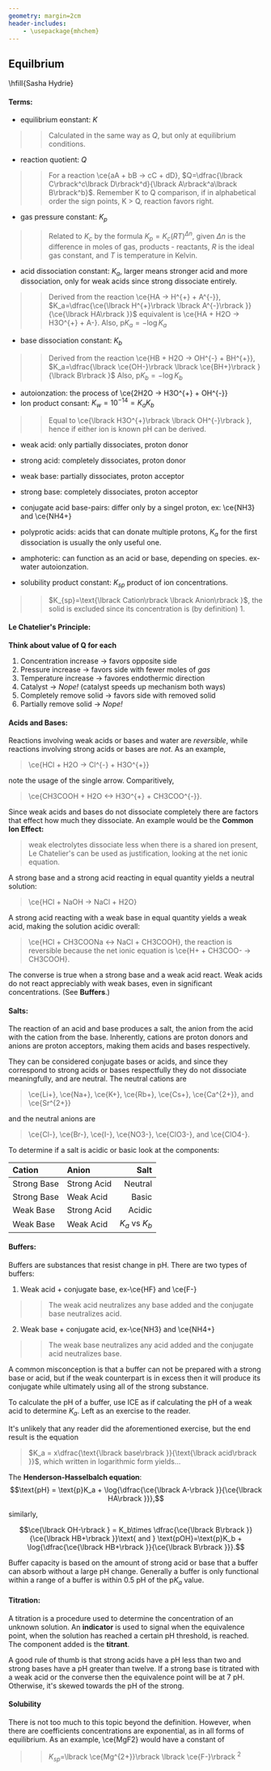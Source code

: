 ```yaml
---
geometry: margin=2cm
header-includes: 
    - \usepackage{mhchem}
---
```

## Equilbrium
\hfill{Sasha Hydrie}

#### Terms:
* equilibrium eonstant: $K$

>> Calculated in the same way as $Q$, but only at equilibrium conditions.  

* reaction quotient: $Q$

>> For a reaction \ce{aA + bB -> cC + dD}, $Q=\dfrac{\lbrack C\rbrack^c\lbrack D\rbrack^d}{\lbrack A\rbrack^a\lbrack B\rbrack^b}$. Remember K to Q comparison, if in alphabetical order the sign points, K > Q, reaction favors right.

* gas pressure constant: $K_p$

>> Related to $K_c$ by the formula $K_p=K_c(RT)^{\Delta n}$, given $\Delta n$ is the difference in moles of gas, products - reactants, $R$ is the ideal gas constant, and $T$ is temperature in Kelvin.

* acid dissociation constant: $K_a$, larger means stronger acid and more dissociation, only for weak acids since strong dissociate entirely. 

>> Derived from the reaction \ce{HA -> H^{+} + A^{-}}, $K_a=\dfrac{\ce{\lbrack H^{+}\rbrack \lbrack A^{-}\rbrack }}{\ce{\lbrack HA\rbrack }}$ equivalent is \ce{HA + H2O -> H3O^{+} + A-}.
>> Also, $\text{p}K_a = -\log{K_a}$

* base dissociation constant: $K_b$ 

>> Derived from the reaction \ce{HB + H2O -> OH^{-} + BH^{+}}, $K_a=\dfrac{\lbrack \ce{OH-}\rbrack \lbrack \ce{BH+}\rbrack }{\lbrack B\rbrack }$ 
>> Also, $\text{p}K_b = -\log{K_b}$

* autoionzation: the process of \ce{2H2O -> H3O^{+} + OH^{-}}
* Ion product consant: $K_w=10^{-14}=K_aK_b$ 

>> Equal to \ce{\lbrack H3O^{+}\rbrack \lbrack OH^{-}\rbrack }, hence if either ion is known pH can be derived.

* weak acid: only partially dissociates, proton donor

* strong acid: completely dissociates, proton donor

* weak base: partially dissociates, proton acceptor

* strong base: completely dissociates, proton acceptor

* conjugate acid base-pairs: differ only by a singel proton, ex: \ce{NH3} and \ce{NH4+}

* polyprotic acids: acids that can donate multiple protons, $K_a$ for the first dissociation is usually the only useful one.

* amphoteric: can function as an acid or base, depending on species. ex- water autoionzation.

* solubility product constant: $K_{sp}$ product of ion concentrations.
<!-- _t -->

>> $K_{sp}=\text{\lbrack Cation\rbrack \lbrack Anion\rbrack }$, the solid is excluded since its concentration is (by definition) 1. 
<!-- _t --> 

#### Le Chatelier's Principle:

**Think about value of Q for each**

1. Concentration increase &rarr; favors opposite side
2. Pressure increase &rarr; favors side with fewer moles of *gas* 
3. Temperature increase &rarr; favores endothermic direction
4. Catalyst &rarr; *Nope!* (catalyst speeds up mechanism both ways)
5. Completely remove solid &rarr; favors side with removed solid
6. Partially remove solid &rarr; *Nope!*

#### Acids and Bases:

Reactions involving weak acids or bases and water are *reversible*, while reactions involving strong acids or bases are *not*. As an example, 

> \ce{HCl + H2O -> Cl^{-} + H3O^{+}}

note the usage of the single arrow. Comparitively,

> \ce{CH3COOH + H2O <-> H3O^{+} + CH3COO^{-}}.

Since weak acids and bases do not dissociate completely there are factors that effect how much they dissociate. An example would be the **Common Ion Effect:**

<!--TODO, add more justification -->
> weak electrolytes dissociate less when there is a shared ion present, Le Chatelier's can be used as justification, looking at the net ionic equation. 

A strong base and a strong acid reacting in equal quantity yields a neutral solution:

> \ce{HCl + NaOH -> NaCl + H2O}  

A strong acid reacting with a weak base in equal quantity yields a weak acid, making the solution acidic overall:

> \ce{HCl + CH3COONa <-> NaCl + CH3COOH}, the reaction is reversible because the net ionic equation is \ce{H+ + CH3COO- -> CH3COOH}.

The converse is true when a strong base and a weak acid react. Weak acids do not react appreciably with weak bases, even in significant concentrations. (See **Buffers**.)

#### Salts:

The reaction of an acid and base produces a salt, the anion from the acid with the cation from the base. Inherently, cations are proton donors and anions are proton acceptors, making them acids and bases respectively.

They can be considered conjugate bases or acids, and since they correspond to strong acids or bases respectfully they do not dissociate meaningfully, and are neutral. The neutral cations are 

>\ce{Li+}, \ce{Na+}, \ce{K+}, \ce{Rb+}, \ce{Cs+}, \ce{Ca^{2+}}, and \ce{Sr^{2+}} 

and the neutral anions are 

> \ce{Cl-}, \ce{Br-}, \ce{I-}, \ce{NO3-}, \ce{ClO3-}, and \ce{ClO4-}.

To determine if a salt is acidic or basic look at the components:

| Cation | Anion | Salt
| :- | :- | -: |
| Strong Base | Strong Acid | Neutral |
| Strong Base | Weak Acid | Basic |
| Weak Base | Strong Acid | Acidic | 
| Weak Base | Weak  Acid | $K_a$ vs $K_b$ | 

#### Buffers:

Buffers are substances that resist change in pH. There are two types of buffers:

1. Weak acid + conjugate base, ex-\ce{HF} and \ce{F-}

>> The weak acid neutralizes any base added and the conjugate base neutralizes acid. 

2. Weak base + conjugate acid, ex-\ce{NH3} and \ce{NH4+} 

>> The weak base neutralizes any acid added and the conjugate acid neutralizes base. 

A common misconception is that a buffer can not be prepared with a strong base or acid, but if the weak counterpart is in excess then it will produce its conjugate while ultimately using all of the strong substance.

To calculate the pH of a buffer, use ICE as if calculating the pH of a weak acid to determine $K_a$. Left as an exercise to the reader. <!-- TODO --> 

It's unlikely that any reader did the aforementioned exercise, but the end result is the equation 

> $K_a = x\dfrac{\text{\lbrack base\rbrack }}{\text{\lbrack acid\rbrack }}$, which written in logarithmic form yields...

The **Henderson-Hasselbalch equation**:
$$\text{pH} = \text{p}K_a + \log{\dfrac{\ce{\lbrack A-\rbrack }}{\ce{\lbrack HA\rbrack }}},$$

similarly,

$$\ce{\lbrack OH-\rbrack } = K_b\times \dfrac{\ce{\lbrack B\rbrack }}{\ce{\lbrack HB+\rbrack }}\text{ and } \text{pOH}=\text{p}K_b + \log{\dfrac{\ce{\lbrack HB+\rbrack }}{\ce{\lbrack B\rbrack }}}.$$

Buffer capacity is based on the amount of strong acid or base that a buffer can absorb without a large pH change. Generally a buffer is only functional within a range of a buffer is within 0.5 pH of the p$K_a$ value.

#### Titration:

A titration is a procedure used to determine the concentration of an unknown solution. An **indicator** is used to signal when the equivalence point, when the solution has reached a certain pH threshold, is reached. The component added is the **titrant**.

A good rule of thumb is that strong acids have a pH less than two and strong bases have a pH greater than twelve. If a strong base is titrated with a weak acid or the converse then the equivalence point will be at 7 pH. Otherwise, it's skewed towards the pH of the strong. 

#### Solubility

There is not too much to this topic beyond the definition. However, when there are coefficients concentrations are exponential, as in all forms of equilibrium. As an example, \ce{MgF2} would have a constant of 

>> $K_{sp} =$\lbrack \ce{Mg^{2+}}\rbrack \lbrack \ce{F-}\rbrack $^2$ 



